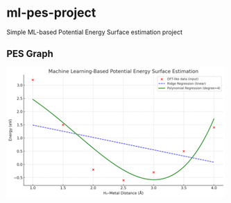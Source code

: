 # ml-pes-project
Simple ML-based Potential Energy Surface estimation project
## PES Graph

![PES Graph](output.png)
